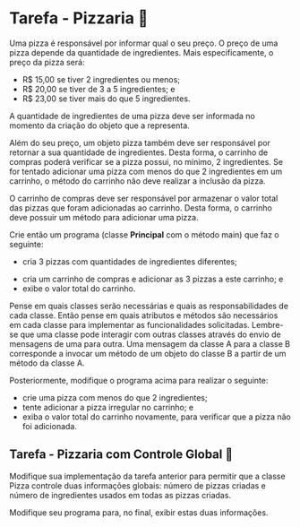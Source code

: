 # Tarefa - Pizzaria :pizza:

Uma pizza é responsável por informar qual o seu preço. O preço de uma pizza depende da quantidade de ingredientes. Mais especificamente, o preço da pizza será:

- R$ 15,00 se tiver 2 ingredientes ou menos;
- R$ 20,00 se tiver de 3 a 5 ingredientes; e
- R$ 23,00 se tiver mais do que 5 ingredientes.



A quantidade de ingredientes de uma pizza deve ser informada no momento da criação do objeto que a representa.

Além do seu preço, um objeto pizza também deve ser responsável por retornar a sua quantidade de ingredientes. Desta forma, o carrinho de compras poderá verificar se a pizza possui, no mínimo, 2 ingredientes. Se for tentado adicionar uma pizza com menos do que 2 ingredientes em um carrinho, o método do carrinho não deve realizar a inclusão da pizza.

O carrinho de compras deve ser responsável por armazenar o valor total das pizzas que foram adicionadas ao carrinho. Desta forma, o carrinho deve possuir um método para adicionar uma pizza.

Crie então um programa (classe **Principal** com o método main) que faz o seguinte:

* cria 3 pizzas com quantidades de ingredientes diferentes;

- cria um carrinho de compras e adicionar as 3 pizzas a este carrinho; e
- exibe o valor total do carrinho.

Pense em quais classes serão necessárias e quais as responsabilidades de cada classe. Então pense em quais atributos e métodos são necessários em cada classe para implementar as funcionalidades solicitadas. Lembre-se que uma classe pode interagir com outras classes através do envio de mensagens de uma para outra. Uma mensagem da classe A para a classe B corresponde a invocar um método de um objeto do classe B a partir de um método da classe A.

Posteriormente, modifique o programa acima para realizar o seguinte:

- crie uma pizza com menos do que 2 ingredientes;
- tente adicionar a pizza irregular no carrinho; e
- exiba o valor total do carrinho novamente, para verificar que a pizza não foi adicionada.





## Tarefa - Pizzaria com Controle Global :pizza: 

Modifique sua implementação da tarefa anterior para permitir que a classe Pizza controle duas informações globais: número de pizzas criadas e número de ingredientes usados em todas as pizzas criadas.

Modifique seu programa para, no final, exibir estas duas informações.